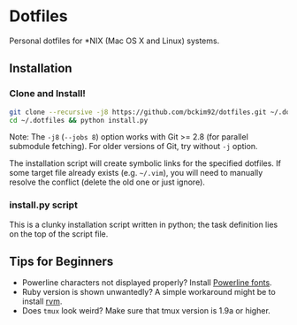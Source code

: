 Dotfiles
========

Personal dotfiles for \*NIX (Mac OS X and Linux) systems.

## Installation

### Clone and Install!

```bash
git clone --recursive -j8 https://github.com/bckim92/dotfiles.git ~/.dotfiles
cd ~/.dotfiles && python install.py
```

Note: The `-j8` (`--jobs 8`) option works with Git >= 2.8 (for parallel submodule fetching).
For older versions of Git, try without `-j` option.

The installation script will create symbolic links for the specified dotfiles.
If some target file already exists (e.g. `~/.vim`), you will need to manually resolve the conflict (delete the old one or just ignore).


### install.py script

This is a clunky installation script written in python;
the task definition lies on the top of the script file.


## Tips for Beginners

* Powerline characters not displayed properly? Install [Powerline fonts](https://github.com/powerline/fonts).
* Ruby version is shown unwantedly? A simple workaround might be to install [rvm](https://rvm.io/).
* Does `tmux` look weird? Make sure that tmux version is 1.9a or higher.
